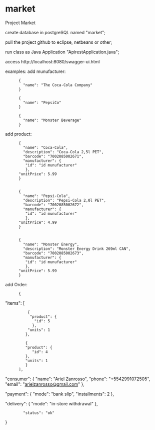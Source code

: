# market
Project Market

create database in postgreSQL named "market";

pull the project github to eclipse, netbeans or other;

run class as Java Application "ApirestApplication.java";

access http://localhost:8080/swagger-ui.html

examples:
add munufacturer:
        
          {
            "name": "The Coca-Cola Company"
          }
          
          {
            "name": "PepsiCo"
          }
          
          {
            "name": "Monster Beverage"
          }
          
          
add product:
      
          {
            "name": "Coca-Cola",
            "description": "Coca-Cola 2,5l PET",
            "barcode": "7002085002671",
            "manufacturer": {
             "id": "id munufacturer" 
             },
          "unitPrice": 5.99
          }
          
          
          {
            "name": "Pepsi-Cola",
            "description": "Pepsi-Cola 2,0l PET",
            "barcode": "7002085002672",
            "manufacturer": {
             "id": "id munufacturer" 
             },
          "unitPrice": 4.99
          }
          
          
          {
            "name": "Monster Energy",
            "description": "Monster Energy Drink 269ml CAN",
            "barcode": "7002085002673",
            "manufacturer": {
             "id": "id munufacturer" 
             },
          "unitPrice": 5.99
          }


add Order:

          {
  "items": [
    
              {
               "product": {
                 "id": 5
                },
              "units": 1
             },
             
             { 
             "product": {  
                "id": 4 
             },
             "units": 1
             }
          ],
  
  "consumer": {
               "name": "Ariel Zanrosso",
               "phone": "+5542991072505",
               "email": "arielzanrosso@gmail.com"
              },
              
  "payment": {
              "mode": "bank slip",
              "installments": 2
             },
             
  "delivery": {
             "mode": "in-store withdrawal"
             },

            "status": "ok"

   }



